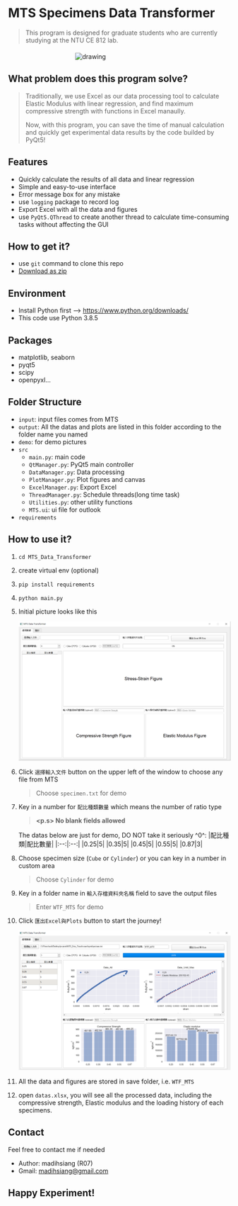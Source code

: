 # MTS Specimens Data Transformer

> This program is designed for graduate students who are currently studying at the NTU CE 812 lab.

<div style="display: flex; margin:20px">
<img src="./demo/demo.PNG" style="margin: auto" alt="drawing" width="200px"/>
</div>

## What problem does this program solve?

> Traditionally, we use Excel as our data processing tool to calculate Elastic Modulus with linear regression, and find maximum compressive strength with functions in Excel manaully.
>
> Now, with this program, you can save the time of manual calculation and quickly get experimental data results by the code builded by PyQt5!

## Features

- Quickly calculate the results of all data and linear regression
- Simple and easy-to-use interface
- Error message box for any mistake
- use `logging` package to record log
- Export Excel with all the data and figures
- use `PyQt5.QThread` to create another thread to calculate time-consuming tasks without affecting the GUI

## How to get it?

- use `git` command to clone this repo
- [Download as zip](https://github.com/DysonMa/MTS-Data-Transformer/archive/refs/heads/main.zip)

## Environment

- Install Python first --> https://www.python.org/downloads/
- This code use Python 3.8.5

## Packages

- matplotlib, seaborn
- pyqt5
- scipy
- openpyxl...

## Folder Structure

- `input`: input files comes from MTS
- `output`: All the datas and plots are listed in this folder according to the folder name you named
- `demo`: for demo pictures
- `src`
  - `main.py`: main code
  - `QtManager.py`: PyQt5 main controller
  - `DataManager.py`: Data processing
  - `PlotManager.py`: Plot figures and canvas
  - `ExcelManager.py`: Export Excel
  - `ThreadManager.py`: Schedule threads(long time task)
  - `Utilities.py`: other utility functions
  - `MTS.ui`: ui file for outlook
- `requirements`

## How to use it?

1. `cd MTS_Data_Transformer`
2. create virtual env (optional)
3. `pip install requirements`
4. `python main.py`
5. Initial picture looks like this

   ![demo1](./demo/demo1.PNG)

6. Click `選擇輸入文件` button on the upper left of the window to choose any file from MTS

   > Choose `specimen.txt` for demo

7. Key in a number for `配比種類數量` which means the number of ratio type

   > **<p.s> No blank fields allowed**

   The datas below are just for demo, DO NOT take it seriously ^0^:
   |配比種類|配比數量|
   |:--:|:--:|
   |0.25|5|
   |0.35|5|
   |0.45|5|
   |0.55|5|
   |0.87|3|

8. Choose specimen size (`Cube` or `Cylinder`) or you can key in a number in custom area

   > Choose `Cylinder` for demo

9. Key in a folder name in `輸入存檔資料夾名稱` field to save the output files

   > Enter `WTF_MTS` for demo

10. Click `匯出Excel與Plots` button to start the journey!

    ![demo2](./demo/demo2.PNG)

11. All the data and figures are stored in save folder, i.e. `WTF_MTS`

12. open `datas.xlsx`, you will see all the processed data, including the compressive strength, Elastic modulus and the loading history of each specimens.

## Contact

Feel free to contact me if needed

- Author: madihsiang (R07)
- Gmail: madihsiang@gmail.com

## Happy Experiment!
